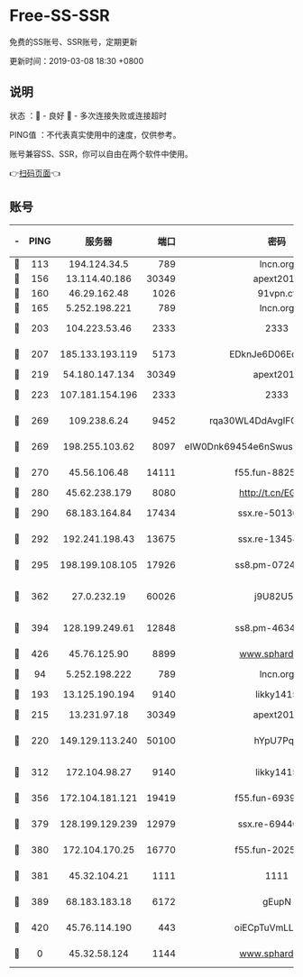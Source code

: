 # Free-SS-SSR

免费的SS账号、SSR账号，定期更新

更新时间：2019-03-08 18:30 +0800

## 说明

状态     ：🙂 - 良好 🙁 - 多次连接失败或连接超时

PING值   ：不代表真实使用中的速度，仅供参考。

账号兼容SS、SSR，你可以自由在两个软件中使用。

👉[扫码页面](https://liesauer.github.io/Free-SS-SSR/)👈

## 账号

|-|PING|服务器|端口|密码|加密方式|区域|
|:----:|:----:|:-----:|-----:|:----:|:----:|:----:|
|🙂|113|194.124.34.5|789|lncn.org|rc4|JP|
|🙂|156|13.114.40.186|30349|apext2019|chacha20|JP|
|🙂|160|46.29.162.48|1026|91vpn.cf|rc4-md5|RU|
|🙂|165|5.252.198.221|789|lncn.org|rc4|JP|
|🙂|203|104.223.53.46|2333|2333|aes-256-cfb|US|
|🙂|207|185.133.193.119|5173|EDknJe6D06EoWDaw|aes-256-cfb|US|
|🙂|219|54.180.147.134|30349|apext2019|chacha20|KR|
|🙂|223|107.181.154.196|2333|2333|aes-256-cfb|US|
|🙂|269|109.238.6.24|9452|rqa30WL4DdAvgIFG6Fs3znzTa|aes-256-cfb|FR|
|🙂|269|198.255.103.62|8097|eIW0Dnk69454e6nSwuspv9DmS201tQ0D|aes-256-cfb|US|
|🙂|270|45.56.106.48|14111|f55.fun-88250157|aes-256-cfb|US|
|🙂|280|45.62.238.179|8080|http://t.cn/EGJIyrl|rc4-md5|CA|
|🙂|290|68.183.164.84|17434|ssx.re-50130004|aes-256-cfb|US|
|🙂|292|192.241.198.43|13675|ssx.re-13454055|aes-256-cfb|US|
|🙂|295|198.199.108.105|17926|ss8.pm-07244383|aes-256-cfb|US|
|🙂|362|27.0.232.19|60026|j9U82U53|xchacha20-ietf-poly1305|HK|
|🙂|394|128.199.249.61|12848|ss8.pm-46346363|aes-256-cfb|SG|
|🙂|426|45.76.125.90|8899|www.sphard.com|aes-256-cfb|AU|
|🙂|94|5.252.198.222|789|lncn.org|rc4|JP|
|🙂|193|13.125.190.194|9140|likky1415|aes-256-cfb|KR|
|🙂|215|13.231.97.18|30349|apext2019|chacha20|JP|
|🙂|220|149.129.113.240|50100|hYpU7PqP|chacha20-ietf-poly1305|CN|
|🙂|312|172.104.98.27|9140|likky1415|aes-256-cfb|JP|
|🙂|356|172.104.181.121|19419|f55.fun-69397785|aes-256-cfb|SG|
|🙂|379|128.199.129.239|12979|ssx.re-69440273|aes-256-cfb|SG|
|🙂|380|172.104.170.25|16770|f55.fun-20256813|aes-256-cfb|SG|
|🙂|381|45.32.104.21|1111|1111|aes-256-cfb|SG|
|🙂|389|68.183.183.18|6172|gEupN|aes-256-cfb|SG|
|🙁|420|45.76.114.190|443|oiECpTuVmLLxk4Ts|aes-256-cfb|AU|
|🙁|0|45.32.58.124|1144|www.sphard.com|aes-256-cfb|JP|

